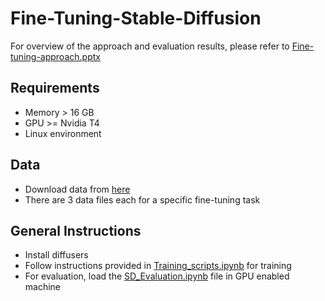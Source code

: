 # Fine-Tuning-Stable-Diffusion

For overview of the approach and evaluation results, please refer to [Fine-tuning-approach.pptx](Fine-tuning-approach.pptx)

## Requirements
* Memory > 16 GB
* GPU >= Nvidia T4
* Linux environment

## Data
* Download data from [here](https://drive.google.com/drive/folders/1OIYTrXP1WEtRhFOJItnPb129V2DFQCLF)
* There are 3 data files each for a specific fine-tuning task

## General Instructions
* Install diffusers
* Follow instructions provided in [Training_scripts.ipynb](Training_scripts.ipynb) for training
* For evaluation, load the [SD_Evaluation.ipynb](SD_Evaluation.ipynb) file in GPU enabled machine


